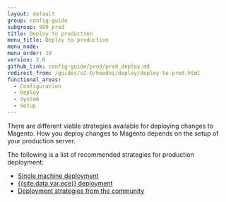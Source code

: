 ```yaml
---
layout: default
group: config-guide
subgroup: 999_prod
title: Deploy to production
menu_title: Deploy to production
menu_node:
menu_order: 10
version: 2.0
github_link: config-guide/prod/prod_deploy.md
redirect_from: /guides/v2.0/howdoi/deploy/deploy-to-prod.html
functional_areas:
  - Configuration
  - Deploy
  - System
  - Setup
---
```


There are different viable strategies available for deploying changes to Magento.
How you deploy changes to Magento depends on the setup of your production server.

The following is a list of recommended strategies for production deployment:

* [Single machine deployment][0]
* [{{site.data.var.ece}} deployment][1]
* [Deployment strategies from the community][2]

[0]: {{page.baseurl}}/config-guide/prod/single-machine-deployment.html
[1]: {{page.baseurl}}/cloud/reference/discover-deploy.html
[2]: {{site.baseurl}}/community/resources/#installdeploy
